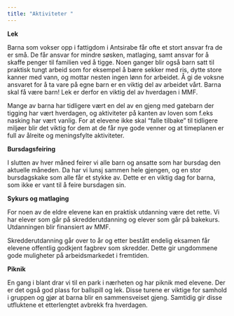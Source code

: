 ```yaml
---
title: "Aktiviteter "
---
```

**Lek**

Barna som vokser opp i fattigdom i Antsirabe får ofte et stort ansvar fra de er små. De får ansvar for mindre søsken, matlaging, samt ansvar for å skaffe penger til familien ved å tigge. Noen ganger blir også barn satt til praktisk tungt arbeid som for eksempel å bære sekker med ris, dytte store kanner med vann, og mottar nesten ingen lønn for arbeidet. Å gi de voksne ansvaret for å ta vare på egne barn er en viktig del av arbeidet vårt. Barna skal få være barn! Lek er derfor en viktig del av hverdagen i MMF. 

Mange av barna har tidligere vært en del av en gjeng med gatebarn der tigging har vært hverdagen, og aktiviteter på kanten av loven som f.eks nasking har vært vanlig. For at elevene ikke skal “falle tilbake” til tidligere miljøer blir det viktig for dem at de får nye gode venner og at timeplanen er full av ålreite og meningsfylte aktiviteter. 

**Bursdagsfeiring** 

I slutten av hver måned feirer vi alle barn og ansatte som har bursdag den aktuelle måneden. Da har vi lunsj sammen hele gjengen, og en stor bursdagskake som alle får et stykke av. Dette er en viktig dag for barna, som ikke er vant til å feire bursdagen sin. 

**Sykurs og matlaging**

For noen av de eldre elevene kan en praktisk utdanning være det rette. Vi har elever som går på skredderutdanning og elever som går på bakekurs. Utdanningen blir finansiert av MMF. 

Skredderutdanning går over to år og etter bestått endelig eksamen får elevene offentlig godkjent fagbrev som skredder. Dette gir ungdommene gode muligheter på arbeidsmarkedet i fremtiden.

**Piknik**

En gang i blant drar vi til en park i nærheten og har piknik med elevene. Der er det også god plass for ballspill og lek. Disse turene er viktige for samhold i gruppen og gjør at barna blir en sammensveiset gjeng. Samtidig gir disse utfluktene et etterlengtet avbrekk fra hverdagen.
